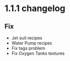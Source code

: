 # 1.1.1 changelog

## Fix
- Jet suit recipes
- Water Pump recipes
- Fix tags problem
- Fix Oxygen Tanks textures
